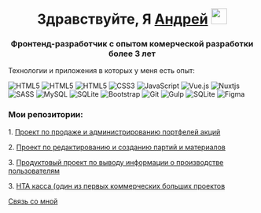 <h1 align="center">Здравствуйте, Я <a href="https://t.me/legat_lp" target="_blank">Андрей</a>
<img src="https://github.com/blackcater/blackcater/raw/main/images/Hi.gif" height="32"/></h1>
<h3 align="center">Фронтенд-разработчик с опытом комерческой разработки более 3 лет</h3>
<p>
  Технологии и приложения в которых у меня есть опыт:
</p>

<span>![HTML5](https://img.shields.io/badge/html5-%23E34F26.svg?style=for-the-badge&logo=html5&logoColor=white)</span> <span>![HTML5](https://img.shields.io/badge/typescript%20-%23007ACC.svg?&style=for-the-badge&logo=typescript&logoColor=white)</span>  <span>![HTML5](https://img.shields.io/badge/react%20-%2320232a.svg?&style=for-the-badge&logo=react&logoColor=%2361DAFB)</span> <span>![CSS3](https://img.shields.io/badge/css3-%231572B6.svg?style=for-the-badge&logo=css3&logoColor=white)</span>  <span>![JavaScript](https://img.shields.io/badge/javascript-%23323330.svg?style=for-the-badge&logo=javascript&logoColor=%23F7DF1E)</span>  <span>![Vue.js](https://img.shields.io/badge/vuejs-%2335495e.svg?style=for-the-badge&logo=vuedotjs&logoColor=%234FC08D)</span>  <span></span>  <span>![Nuxtjs](https://img.shields.io/badge/Nuxt-002E3B?style=for-the-badge&logo=nuxtdotjs&logoColor=#00DC82)</span>  <span>![SASS](https://img.shields.io/badge/SASS-hotpink.svg?style=for-the-badge&logo=SASS&logoColor=white)</span>  <span>![MySQL](https://img.shields.io/badge/mysql-%2300f.svg?style=for-the-badge&logo=mysql&logoColor=white)</span> <span>![SQLite](https://img.shields.io/badge/sqlite-%2307405e.svg?style=for-the-badge&logo=sqlite&logoColor=white)</span> <span>![Bootstrap](https://img.shields.io/badge/bootstrap-%23563D7C.svg?style=for-the-badge&logo=bootstrap&logoColor=white)</span> <span>![Git](https://img.shields.io/badge/git-%23F05033.svg?style=for-the-badge&logo=git&logoColor=white)</span>  <span>![Gulp](https://img.shields.io/badge/GULP-%23CF4647.svg?style=for-the-badge&logo=gulp&logoColor=white)</span>  <span>![SQLite](https://img.shields.io/badge/sqlite-%2307405e.svg?style=for-the-badge&logo=sqlite&logoColor=white)</span> <span>![Figma](https://img.shields.io/badge/figma-%23F24E1E.svg?style=for-the-badge&logo=figma&logoColor=white)</span> 

<h3>Мои репозитории:</h3>
<p>1. <a href="https://github.com/Legat48/my-portfolio" target="_blank">Проект по продаже и администрированию портфелей акций</a></p>
<p>2. <a href="https://github.com/Legat48/batch-editor" target="_blank">Проект по редактированию и созданию партий и материалов</a></p>
<p>3. <a href="https://github.com/Legat48/save-ods-gui" target="_blank">Продуктовый проект по выводу информации о производстве пользователям</a></p>
<p>3. <a href="https://github.com/Legat48/my-cashbox" target="_blank">HTA касса (один из первых коммерческих больших проектов </a></p>
<p><a href="https://t.me/legat_lp" target="_blank">Связь со мной</a></p>


